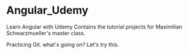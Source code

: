 # Angular_Udemy
Learn Angular with Udemy
Contains the tutorial projects for Maximilian Schwarzmueller's master class.

Practicing Git.
what's going on?
Let's try this.
